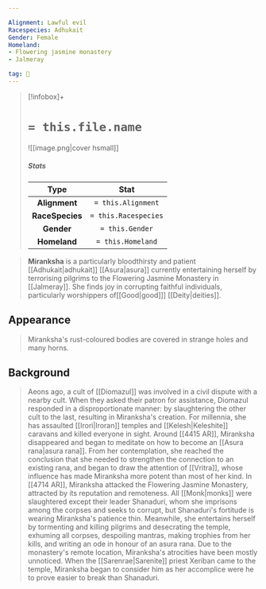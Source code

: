 ```yaml
---

Alignment: Lawful evil
Racespecies: Adhukait
Gender: Female
Homeland:
- Flowering jasmine monastery
- Jalmeray

tag: 👤️
---
```


> [!infobox]+
> #  `= this.file.name`
> ![[image.png|cover hsmall]]
> ##### Stats
> Type | Stat |
> :---: |:---:|
> **Alignment** | `= this.Alignment` |
> **RaceSpecies** | `= this.Racespecies` |
> **Gender** | `= this.Gender` |
> **Homeland** | `= this.Homeland` |



> **Miranksha** is a particularly bloodthirsty and patient [[Adhukait|adhukait]] [[Asura|asura]] currently entertaining herself by terrorising pilgrims to the Flowering Jasmine Monastery in [[Jalmeray]]. She finds joy in corrupting faithful individuals, particularly worshippers of[[Good|good]]] [[Deity|deities]].


## Appearance

> Miranksha's rust-coloured bodies are covered in strange holes and many horns.


## Background

> Aeons ago, a cult of [[Diomazul]] was involved in a civil dispute with a nearby cult. When they asked their patron for assistance, Diomazul responded in a disproportionate manner: by slaughtering the other cult to the last, resulting in Miranksha's creation. For millennia, she has assaulted [[Irori|Iroran]] temples and [[Kelesh|Keleshite]] caravans and killed everyone in sight.
> Around [[4415 AR]], Miranksha disappeared and began to meditate on how to become an [[Asura rana|asura rana]]. From her contemplation, she reached the conclusion that she needed to strengthen the connection to an existing rana, and began to draw the attention of [[Vritra]], whose influence has made Miranksha more potent than most of her kind.
> In [[4714 AR]], Miranksha attacked the Flowering Jasmine Monastery, attracted by its reputation and remoteness. All [[Monk|monks]] were slaughtered except their leader Shanaduri, whom she imprisons among the corpses and seeks to corrupt, but Shanaduri's fortitude is wearing Miranksha's patience thin. Meanwhile, she entertains herself by tormenting and killing pilgrims and desecrating the temple, exhuming all corpses, despoiling mantras, making trophies from her kills, and writing an ode in honour of an asura rana. Due to the monastery's remote location, Miranksha's atrocities have been mostly unnoticed.
> When the [[Sarenrae|Sarenite]] priest Xeriban came to the temple, Miranksha began to consider him as her accomplice were he to prove easier to break than Shanaduri.







